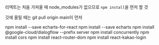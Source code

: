 리액트는 처음 가져올 때 node_modules가 없으므로 `npm install`을 먼저 할 것

깃에 올릴 때는 git pull origin main이 먼저



npm install --save echarts-for-react
npm install --save echarts
npm install @google-cloud/dialogflow --prefix server
npm install concurrently
npm install cors
npm install react-router-dom
npm install react-kakao-login